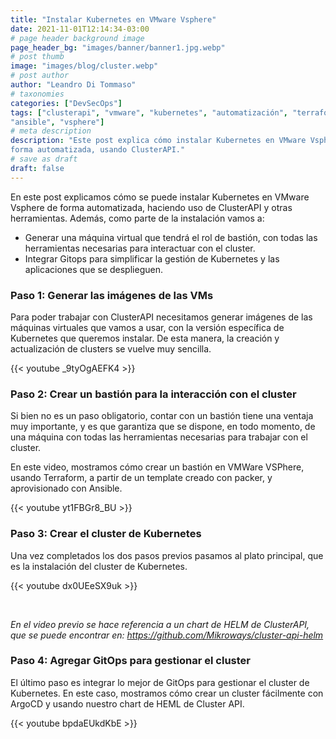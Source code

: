 ```yaml
---
title: "Instalar Kubernetes en VMware Vsphere"
date: 2021-11-01T12:14:34-03:00
# page header background image
page_header_bg: "images/banner/banner1.jpg.webp"
# post thumb
image: "images/blog/cluster.webp"
# post author
author: "Leandro Di Tommaso"
# taxonomies
categories: ["DevSecOps"]
tags: ["clusterapi", "vmware", "kubernetes", "automatización", "terraform",
"ansible", "vsphere"]
# meta description
description: "Este post explica cómo instalar Kubernetes en VMware Vsphere de
forma automatizada, usando ClusterAPI."
# save as draft
draft: false
---
```


En este post explicamos cómo se puede instalar Kubernetes en VMware Vsphere de
forma automatizada, haciendo uso de ClusterAPI y otras herramientas. Además,
como parte de la instalación vamos a:

* Generar una máquina virtual que tendrá el rol de bastión, con todas las
  herramientas necesarias para interactuar con el cluster.
* Integrar Gitops para simplificar la gestión de Kubernetes y las aplicaciones
  que se desplieguen.

### Paso 1: Generar las imágenes de las VMs

Para poder trabajar con ClusterAPI necesitamos generar imágenes de las máquinas
virtuales que vamos a usar, con la versión específica de Kubernetes que queremos
instalar. De esta manera, la creación y actualización de clusters se vuelve muy
sencilla.

{{< youtube _9tyOgAEFK4 >}}

### Paso 2: Crear un bastión para la interacción con el cluster

Si bien no es un paso obligatorio, contar con un bastión tiene una ventaja muy
importante, y es que garantiza que se dispone, en todo momento, de una máquina
con todas las herramientas necesarias para trabajar con el cluster.

En este video, mostramos cómo crear un bastión en VMWare VSPhere, usando
Terraform, a partir de un template creado con packer, y aprovisionado con
Ansible.

{{< youtube yt1FBGr8_BU >}}

### Paso 3: Crear el cluster de Kubernetes

Una vez completados los dos pasos previos pasamos al plato principal, que es la
instalación del cluster de Kubernetes.

{{< youtube dx0UEeSX9uk >}}

<br>

*En el video previo se hace referencia a un chart de HELM de ClusterAPI, que se
puede encontrar en: https://github.com/Mikroways/cluster-api-helm*


### Paso 4: Agregar GitOps para gestionar el cluster

El último paso es integrar lo mejor de GitOps para gestionar el cluster de
Kubernetes. En este caso, mostramos cómo crear un cluster fácilmente con ArgoCD
y usando nuestro chart de HEML de Cluster API.

{{< youtube bpdaEUkdKbE >}}
